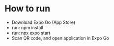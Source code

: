# How to run

- Download Expo Go (App Store)
- run: npm install
- run: npx expo start
- Scan QR code, and open application in Expo Go
